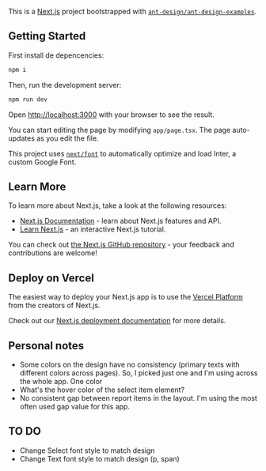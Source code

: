 This is a [Next.js](https://nextjs.org/) project bootstrapped with [`ant-design/ant-design-examples`](https://github.com/ant-design/ant-design-examples).

## Getting Started

First install de depencencies: 
```bash
npm i
```

Then, run the development server:

```bash
npm run dev
```

Open [http://localhost:3000](http://localhost:3000) with your browser to see the result.

You can start editing the page by modifying `app/page.tsx`. The page auto-updates as you edit the file.

This project uses [`next/font`](https://nextjs.org/docs/basic-features/font-optimization) to automatically optimize and load Inter, a custom Google Font.

## Learn More

To learn more about Next.js, take a look at the following resources:

- [Next.js Documentation](https://nextjs.org/docs) - learn about Next.js features and API.
- [Learn Next.js](https://nextjs.org/learn) - an interactive Next.js tutorial.

You can check out [the Next.js GitHub repository](https://github.com/vercel/next.js/) - your feedback and contributions are welcome!

## Deploy on Vercel

The easiest way to deploy your Next.js app is to use the [Vercel Platform](https://vercel.com/new?utm_medium=default-template&filter=next.js&utm_source=create-next-app&utm_campaign=create-next-app-readme) from the creators of Next.js.

Check out our [Next.js deployment documentation](https://nextjs.org/docs/deployment) for more details.

## Personal notes
- Some colors on the design have no consistency (primary texts with different colors across pages). So, I picked just one and I'm using across the whole app. One color 
- What's the hover color of the select item element?
- No consistent gap between report items in the layout. I'm using the most often used gap value for this app.

## TO DO
- Change Select font style to match design
- Change Text font style to match design (p, span)

